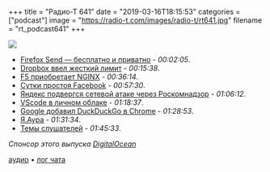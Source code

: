 +++
title = "Радио-Т 641"
date = "2019-03-16T18:15:53"
categories = ["podcast"]
image = "https://radio-t.com/images/radio-t/rt641.jpg"
filename = "rt_podcast641"
+++

![](https://radio-t.com/images/radio-t/rt641.jpg)

- [Firefox Send — бесплатно и приватно](https://blog.mozilla.org/blog/2019/03/12/introducing-firefox-send-providing-free-file-transfers-while-keeping-your-personal-information-private/) - *00:02:05*.
- [Dropbox ввел жесткий лимит](https://www.slashgear.com/dropbox-device-linking-limits-just-got-added-for-basic-accounts-12569522/) - *00:15:38*.
- [F5 приобретает NGINX](https://www.nginx.com/press/f5-acquires-nginx-to-bridge-netops-and-devops/) - *00:36:14*.
- [Сутки простоя Facebook](https://www.recode.net/2019/3/14/18265793/facebook-app-down-outage-resolved-fixed) - *00:57:30*.
- [Яндекс подвергся сетевой атаке через Роскомнадзор](https://meduza.io/feature/2019/03/14/yandeks-podvergsya-setevoy-atake-iz-za-dyry-v-reestre-roskomnadzora-ee-proveli-v-den-mitinga-protiv-izolyatsii-interneta) - *01:06:12*.
- [VScode в личном облаке](https://github.com/codercom/code-server) - *01:18:37*.
- [Google добавил DuckDuckGo в Chrome](https://techcrunch.com/2019/03/13/google-has-quietly-added-duckduckgo-as-a-search-engine-option-for-chrome-users-in-60-markets/) - *01:28:53*.
- [Я.Аура](https://yandex.ru/aura/promo/) - *01:31:34*.
- [Темы слушателей](https://radio-t.com/p/2019/03/12/prep-641/) - *01:45:33*.

*Спонсор этого выпуска [DigitalOcean](https://do.co/radiot)*


[аудио](https://cdn.radio-t.com/rt_podcast641.mp3) • [лог чата](http://chat.radio-t.com/logs/radio-t-641.html)
<audio src="https://cdn.radio-t.com/rt_podcast641.mp3" preload="none"></audio>
